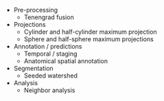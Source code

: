 * Pre-processing
  * Tenengrad fusion
* Projections
  * Cylinder and half-cylinder maximum projection
  * Sphere and half-sphere maximum projections
* Annotation / predictions
  * Temporal / staging
  * Anatomical spatial annotation
* Segmentation
  * Seeded watershed
* Analysis
  * Neighbor analysis
